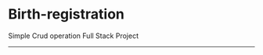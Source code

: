 # Birth-registration
Simple Crud operation Full Stack Project

-------------------------------------------------


